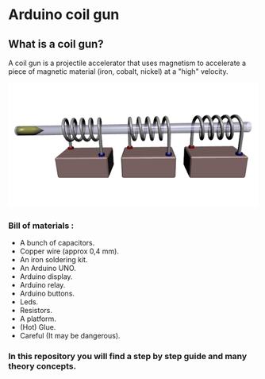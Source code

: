 # Arduino coil gun

## What is a coil gun?

A coil gun is a projectile accelerator that uses magnetism to accelerate a piece of magnetic material (iron, cobalt, nickel) at a "high" velocity.

![How a coil gun works](coilwork.gif)


### Bill of materials :

- A bunch of capacitors.
- Copper wire (approx 0,4 mm).
- An iron soldering kit.
- An Arduino UNO.
- Arduino display.
- Arduino relay.
- Arduino buttons.
- Leds.
- Resistors.
- A platform.
- (Hot) Glue.
- Careful (It may be dangerous).


### In this repository you will find a step by step guide and many theory concepts.

